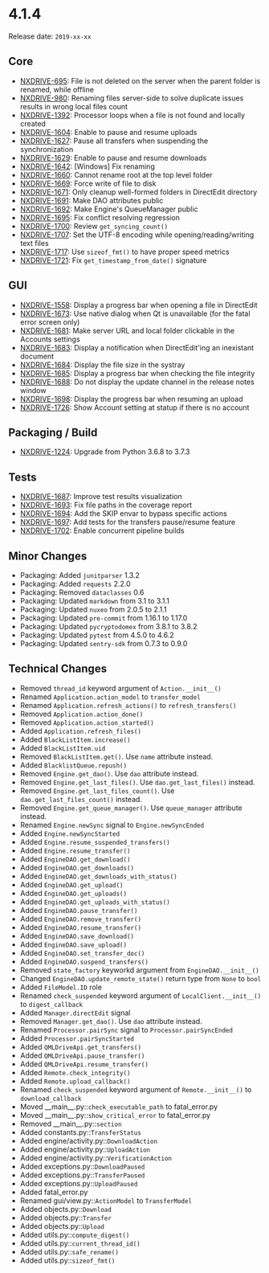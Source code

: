 # 4.1.4

Release date: `2019-xx-xx`

## Core

- [NXDRIVE-695](https://jira.nuxeo.com/browse/NXDRIVE-695): File is not deleted on the server when the parent folder is renamed, while offline
- [NXDRIVE-980](https://jira.nuxeo.com/browse/NXDRIVE-980): Renaming files server-side to solve duplicate issues results in wrong local files count
- [NXDRIVE-1392](https://jira.nuxeo.com/browse/NXDRIVE-1392): Processor loops when a file is not found and locally created
- [NXDRIVE-1604](https://jira.nuxeo.com/browse/NXDRIVE-1604): Enable to pause and resume uploads
- [NXDRIVE-1627](https://jira.nuxeo.com/browse/NXDRIVE-1627): Pause all transfers when suspending the synchronization
- [NXDRIVE-1629](https://jira.nuxeo.com/browse/NXDRIVE-1629): Enable to pause and resume downloads
- [NXDRIVE-1642](https://jira.nuxeo.com/browse/NXDRIVE-1642): [Windows] Fix renaming
- [NXDRIVE-1660](https://jira.nuxeo.com/browse/NXDRIVE-1660): Cannot rename root at the top level folder
- [NXDRIVE-1669](https://jira.nuxeo.com/browse/NXDRIVE-1669): Force write of file to disk
- [NXDRIVE-1671](https://jira.nuxeo.com/browse/NXDRIVE-1671): Only cleanup well-formed folders in DirectEdit directory
- [NXDRIVE-1691](https://jira.nuxeo.com/browse/NXDRIVE-1691): Make DAO attributes public
- [NXDRIVE-1692](https://jira.nuxeo.com/browse/NXDRIVE-1692): Make Engine's QueueManager public
- [NXDRIVE-1695](https://jira.nuxeo.com/browse/NXDRIVE-1695): Fix conflict resolving regression
- [NXDRIVE-1700](https://jira.nuxeo.com/browse/NXDRIVE-1700): Review `get_syncing_count()`
- [NXDRIVE-1707](https://jira.nuxeo.com/browse/NXDRIVE-1707): Set the UTF-8 encoding while opening/reading/writing text files
- [NXDRIVE-1717](https://jira.nuxeo.com/browse/NXDRIVE-1717): Use `sizeof_fmt()` to have proper speed metrics
- [NXDRIVE-1721](https://jira.nuxeo.com/browse/NXDRIVE-1721): Fix `get_timestamp_from_date()` signature

## GUI

- [NXDRIVE-1558](https://jira.nuxeo.com/browse/NXDRIVE-1558): Display a progress bar when opening a file in DirectEdit
- [NXDRIVE-1673](https://jira.nuxeo.com/browse/NXDRIVE-1673): Use native dialog when Qt is unavailable (for the fatal error screen only)
- [NXDRIVE-1681](https://jira.nuxeo.com/browse/NXDRIVE-1681): Make server URL and local folder clickable in the Accounts settings
- [NXDRIVE-1683](https://jira.nuxeo.com/browse/NXDRIVE-1683): Display a notification when DirectEdit'ing an inexistant document
- [NXDRIVE-1684](https://jira.nuxeo.com/browse/NXDRIVE-1684): Display the file size in the systray
- [NXDRIVE-1685](https://jira.nuxeo.com/browse/NXDRIVE-1685): Display a progress bar when checking the file integrity
- [NXDRIVE-1688](https://jira.nuxeo.com/browse/NXDRIVE-1688): Do not display the update channel in the release notes window
- [NXDRIVE-1698](https://jira.nuxeo.com/browse/NXDRIVE-1698): Display the progress bar when resuming an upload
- [NXDRIVE-1726](https://jira.nuxeo.com/browse/NXDRIVE-1726): Show Account setting at statup if there is no account

## Packaging / Build

- [NXDRIVE-1224](https://jira.nuxeo.com/browse/NXDRIVE-1224): Upgrade from Python 3.6.8 to 3.7.3

## Tests

- [NXDRIVE-1687](https://jira.nuxeo.com/browse/NXDRIVE-1687): Improve test results visualization
- [NXDRIVE-1693](https://jira.nuxeo.com/browse/NXDRIVE-1693): Fix file paths in the coverage report
- [NXDRIVE-1694](https://jira.nuxeo.com/browse/NXDRIVE-1694): Add the SKIP envar to bypass specific actions
- [NXDRIVE-1697](https://jira.nuxeo.com/browse/NXDRIVE-1697): Add tests for the transfers pause/resume feature
- [NXDRIVE-1702](https://jira.nuxeo.com/browse/NXDRIVE-1702): Enable concurrent pipeline builds

## Minor Changes

- Packaging: Added `junitparser` 1.3.2
- Packaging: Added `requests` 2.2.0
- Packaging: Removed `dataclasses` 0.6
- Packaging: Updated `markdown` from 3.1 to 3.1.1
- Packaging: Updated `nuxeo` from 2.0.5 to 2.1.1
- Packaging: Updated `pre-commit` from 1.16.1 to 1.17.0
- Packaging: Updated `pycryptodomex` from 3.8.1 to 3.8.2
- Packaging: Updated `pytest` from 4.5.0 to 4.6.2
- Packaging: Updated `sentry-sdk` from 0.7.3 to 0.9.0

## Technical Changes

- Removed `thread_id` keyword argument of `Action.__init__()`
- Renamed `Application.action_model` to `transfer_model`
- Renamed `Application.refresh_actions()` to `refresh_transfers()`
- Removed `Application.action_done()`
- Removed `Application.action_started()`
- Added `Application.refresh_files()`
- Added `BlackListItem.increase()`
- Added `BlackListItem.uid`
- Removed `BlackListItem.get()`. Use `name` attribute instead.
- Added `BlacklistQueue.repush()`
- Removed `Engine.get_dao()`. Use `dao` attribute instead.
- Removed `Engine.get_last_files()`. Use `dao.get_last_files()` instead.
- Removed `Engine.get_last_files_count()`. Use `dao.get_last_files_count()` instead.
- Removed `Engine.get_queue_manager()`. Use `queue_manager` attribute instead.
- Renamed `Engine.newSync` signal to `Engine.newSyncEnded`
- Added `Engine.newSyncStarted`
- Added `Engine.resume_suspended_transfers()`
- Added `Engine.resume_transfer()`
- Added `EngineDAO.get_download()`
- Added `EngineDAO.get_downloads()`
- Added `EngineDAO.get_downloads_with_status()`
- Added `EngineDAO.get_upload()`
- Added `EngineDAO.get_uploads()`
- Added `EngineDAO.get_uploads_with_status()`
- Added `EngineDAO.pause_transfer()`
- Added `EngineDAO.remove_transfer()`
- Added `EngineDAO.resume_transfer()`
- Added `EngineDAO.save_download()`
- Added `EngineDAO.save_upload()`
- Added `EngineDAO.set_transfer_doc()`
- Added `EngineDAO.suspend_transfers()`
- Removed `state_factory` keyworkd argument from `EngineDAO.__init__()`
- Changed `EngineDAO.update_remote_state()` return type from `None` to `bool`
- Added `FileModel.ID` role
- Renamed `check_suspended` keyword argument of `LocalClient.__init__()` to `digest_callback`
- Added `Manager.directEdit` signal
- Removed `Manager.get_dao()`. Use `dao` attribute instead.
- Renamed `Processor.pairSync` signal to `Processor.pairSyncEnded`
- Added `Processor.pairSyncStarted`
- Added `QMLDriveApi.get_transfers()`
- Added `QMLDriveApi.pause_transfer()`
- Added `QMLDriveApi.resume_transfer()`
- Added `Remote.check_integrity()`
- Added `Remote.upload_callback()`
- Renamed `check_suspended` keyword argument of `Remote.__init__()` to `download_callback`
- Moved \_\_main__.py::`check_executable_path` to fatal_error.py
- Moved \_\_main__.py::`show_critical_error` to fatal_error.py
- Removed \_\_main__.py::`section`
- Added constants.py::`TransferStatus`
- Added engine/activity.py::`DownloadAction`
- Added engine/activity.py::`UploadAction`
- Added engine/activity.py::`VerificationAction`
- Added exceptions.py::`DownloadPaused`
- Added exceptions.py::`TransferPaused`
- Added exceptions.py::`UploadPaused`
- Added fatal_error.py
- Renamed gui/view.py::`ActionModel` to `TransferModel`
- Added objects.py::`Download`
- Added objects.py::`Transfer`
- Added objects.py::`Upload`
- Added utils.py::`compute_digest()`
- Added utils.py::`current_thread_id()`
- Added utils.py::`safe_rename()`
- Added utils.py::`sizeof_fmt()`
